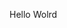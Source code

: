Hello Wolrd













































































































































































































































































































































































































































































































































































































































































































































































































































































































































































































































































































































































































































































































































































































































































































































































































































































































































































































































































































































































































































































































































































































































































































































































































































































































































































































































































































































































































































































































































































































































































































































































































































































































































































